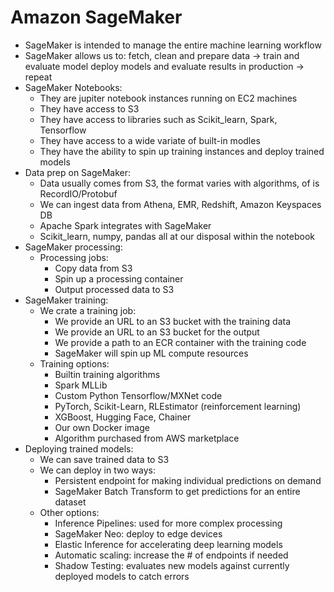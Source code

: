 # Amazon SageMaker

- SageMaker is intended to manage the entire machine learning workflow
- SageMaker allows us to: fetch, clean and prepare data -> train and evaluate model deploy models and evaluate results in production -> repeat
- SageMaker Notebooks:
    - They are jupiter notebook instances running on EC2 machines
    - They have access to S3
    - They have access to libraries such as Scikit_learn, Spark, Tensorflow
    - They have access to a wide variate of built-in modles
    - They have the ability to spin up training instances and deploy trained models
- Data prep on SageMaker:
    - Data usually comes from S3, the format varies with algorithms, of is RecordIO/Protobuf
    - We can ingest data from Athena, EMR, Redshift, Amazon Keyspaces DB
    - Apache Spark integrates with SageMaker
    - Scikit_learn, numpy, pandas all at our disposal within the notebook
- SageMaker processing:
    - Processing jobs:
        - Copy data from S3
        - Spin up a processing container
        - Output processed data to S3
- SageMaker training:
    - We crate a training job:
        - We provide an URL to an S3 bucket with the training data
        - We provide an URL to an S3 bucket for the output
        - We provide a path to an ECR container with the training code
        - SageMaker will spin up ML compute resources
    - Training options:
        - Builtin training algorithms
        - Spark MLLib
        - Custom Python Tensorflow/MXNet code
        - PyTorch, Scikit-Learn, RLEstimator (reinforcement learning)
        - XGBoost, Hugging Face, Chainer
        - Our own Docker image
        - Algorithm purchased from AWS marketplace
- Deploying trained models:
    - We can save trained data to S3
    - We can deploy in two ways:
        - Persistent endpoint for making individual predictions on demand
        - SageMaker Batch Transform to get predictions for an entire dataset
    - Other options:
        - Inference Pipelines: used for more complex processing
        - SageMaker Neo: deploy to edge devices
        - Elastic Inference for accelerating deep learning models
        - Automatic scaling: increase the # of endpoints if needed
        - Shadow Testing: evaluates new models against currently deployed models to catch errors
